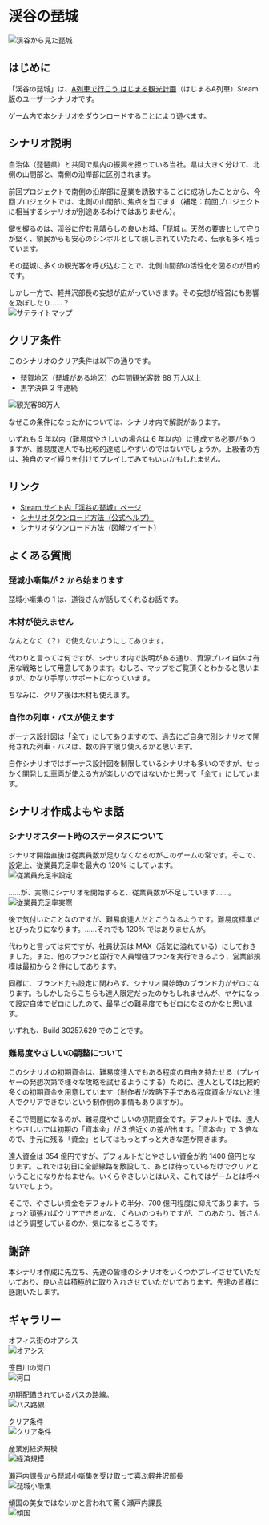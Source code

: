 # 渓谷の琵城

![渓谷から見た琵城](images/Valley.jpg)

## はじめに

「渓谷の琵城」は、[A列車で行こう はじまる観光計画](https://www.artdink.co.jp/japanese/title/a-tourism/)（はじまるA列車）Steam 版のユーザーシナリオです。

ゲーム内で本シナリオをダウンロードすることにより遊べます。

## シナリオ説明

自治体（琵琶県）と共同で県内の振興を担っている当社。県は大きく分けて、北側の山間部と、南側の沿岸部に区別されます。

前回プロジェクトで南側の沿岸部に産業を誘致することに成功したことから、今回プロジェクトでは、北側の山間部に焦点を当てます（補足：前回プロジェクトに相当するシナリオが別途あるわけではありません）。

鍵を握るのは、渓谷に佇む見晴らしの良いお城、「琵城」。天然の要害として守りが堅く、領民からも安心のシンボルとして親しまれていたため、伝承も多く残っています。

その琵城に多くの観光客を呼び込むことで、北側山間部の活性化を図るのが目的です。

しかし一方で、軽井沢部長の妄想が広がっていきます。その妄想が経営にも影響を及ぼしたり……？  
![サテライトマップ](images/Satellite.png)

## クリア条件

このシナリオのクリア条件は以下の通りです。

- 琵賀地区（琵城がある地区）の年間観光客数 88 万人以上
- 黒字決算 2 年連続

![観光客88万人](images/Tourist88.jpg)

なぜこの条件になったかについては、シナリオ内で解説があります。

いずれも 5 年以内（難易度やさしいの場合は 6 年以内）に達成する必要がありますが、難易度達人でも比較的達成しやすいのではないでしょうか。上級者の方は、独自のマイ縛りを付けてプレイしてみてもいいかもしれません。

## リンク

- [Steam サイト内「渓谷の琵城」ページ](https://steamcommunity.com/sharedfiles/filedetails/?id=2798997033)
- [シナリオダウンロード方法（公式ヘルプ）](https://www.artdink.co.jp/manual/a-tourism/steam/ja/start/02-02.html)
- [シナリオダウンロード方法（図解ツイート）](https://twitter.com/shinta0806/status/1507941978582904834)

## よくある質問

### 琵城小噺集が 2 から始まります

琵城小噺集の 1 は、道後さんが話してくれるお話です。

### 木材が使えません

なんとなく（？）で使えないようにしてあります。

代わりと言っては何ですが、シナリオ内で説明がある通り、資源プレイ自体は有用な戦略として用意してあります。むしろ、マップをご覧頂くとわかると思いますが、かなり手厚いサポートになっています。

ちなみに、クリア後は木材も使えます。

### 自作の列車・バスが使えます

ボーナス設計図は「全て」にしてありますので、過去にご自身で別シナリオで開発された列車・バスは、数の許す限り使えるかと思います。

自作シナリオではボーナス設計図を制限しているシナリオも多いのですが、せっかく開発した車両が使える方が楽しいのではないかと思って「全て」にしています。

## シナリオ作成よもやま話

### シナリオスタート時のステータスについて

シナリオ開始直後は従業員数が足りなくなるのがこのゲームの常です。そこで、設定上、従業員充足率を最大の 120% にしています。  
![従業員充足率設定](images/FillRateSetting.png)

……が、実際にシナリオを開始すると、従業員数が不足しています……。  
![従業員充足率実際](images/FillRateActual.png)

後で気付いたことなのですが、難易度達人だとこうなるようです。難易度標準だとぴったりになります。……それでも 120% ではありませんが。

代わりと言っては何ですが、社員状況は MAX（活気に溢れている）にしておきました。また、他のプランと並行で人員増強プランを実行できるよう、営業部規模は最初から 2 件にしてあります。

同様に、ブランド力も設定に関わらず、シナリオ開始時のブランド力がゼロになります。もしかしたらこちらも達人限定だったのかもしれませんが、ヤケになって設定自体でゼロにしたので、最早どの難易度でもゼロになるのかなと思います。

いずれも、Build 30257.629 でのことです。

### 難易度やさしいの調整について

このシナリオの初期資金は、難易度達人でもある程度の自由を持たせる（プレイヤーの発想次第で様々な攻略を試せるようにする）ために、達人としては比較的多くの初期資金を用意しています（制作者が攻略下手である程度資金がないと達人でクリアできないという制作側の事情もありますが）。

そこで問題になるのが、難易度やさしいの初期資金です。デフォルトでは、達人とやさしいでは初期の「資本金」が 3 倍近くの差が出ます。「資本金」で 3 倍なので、手元に残る「資金」としてはもっとずっと大きな差が開きます。

達人資金は 354 億円ですが、デフォルトだとやさしい資金が約 1400 億円となります。これでは初日に全部線路を敷設して、あとは待っているだけでクリアということになりかねません。いくらやさしいとはいえ、これではゲームとは呼べないでしょう。

そこで、やさしい資金をデフォルトの半分、700 億円程度に抑えてあります。ちょっと頑張ればクリアできるかな、くらいのつもりですが、このあたり、皆さんはどう調整しているのか、気になるところです。

## 謝辞

本シナリオ作成に先立ち、先達の皆様のシナリオをいくつかプレイさせていただいており、良い点は積極的に取り入れさせていただいております。先達の皆様に感謝いたします。

## ギャラリー

オフィス街のオアシス  
![オアシス](images/Gallery_Oasis.jpg)

笹目川の河口  
![河口](images/Gallery_Estuary.jpg)

初期配備されているバスの路線。  
![バス路線](images/Gallery_BusRoute.jpg)

クリア条件  
![クリア条件](images/Gallery_Condition.png)

産業別経済規模  
![経済規模](images/Gallery_EconomicScale.png)

瀬戸内課長から琵城小噺集を受け取って喜ぶ軽井沢部長  
![琵城小噺集](images/Gallery_ShortStory.jpg)

傾国の美女ではないかと言われて驚く瀬戸内課長  
![傾国](images/Gallery_Cyprian.jpg)



